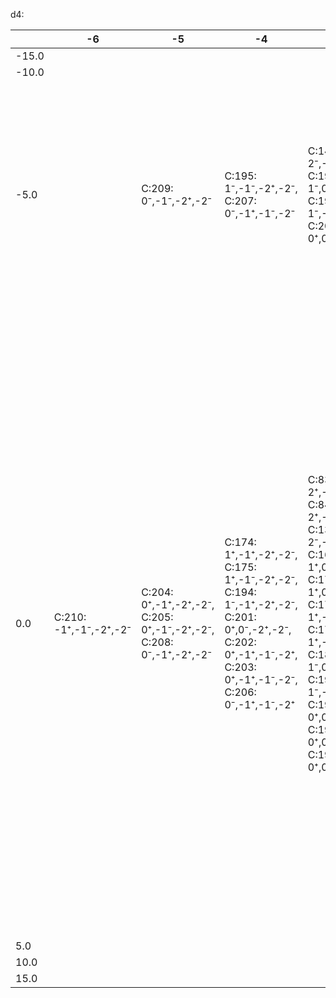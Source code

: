 d4:

|       | -6                     | -5                                                                  | -4                                                                                                                                                             | -3                                                                                                                                                                                                                                                                         | -2                                                                                                                                                                                                                                                                                                                                                                                                                              | -1                                                                                                                                                                                                                                                                                                                                                                                                                                                                                                           | 0                                                                                                                                                                                                                                                                                                                                                                                                                                                                                                                                               | 1                                                                                                                                                                                                                                                                                                                                                                                                                                                                                      | 2                                                                                                                                                                                                                                                                                                                                                                                            | 3                                                                                                                                                                                                                                         | 4                                                                                                                                    | 5                                                    | 6                |
|-------|------------------------|---------------------------------------------------------------------|----------------------------------------------------------------------------------------------------------------------------------------------------------------|----------------------------------------------------------------------------------------------------------------------------------------------------------------------------------------------------------------------------------------------------------------------------|---------------------------------------------------------------------------------------------------------------------------------------------------------------------------------------------------------------------------------------------------------------------------------------------------------------------------------------------------------------------------------------------------------------------------------|--------------------------------------------------------------------------------------------------------------------------------------------------------------------------------------------------------------------------------------------------------------------------------------------------------------------------------------------------------------------------------------------------------------------------------------------------------------------------------------------------------------|-------------------------------------------------------------------------------------------------------------------------------------------------------------------------------------------------------------------------------------------------------------------------------------------------------------------------------------------------------------------------------------------------------------------------------------------------------------------------------------------------------------------------------------------------|----------------------------------------------------------------------------------------------------------------------------------------------------------------------------------------------------------------------------------------------------------------------------------------------------------------------------------------------------------------------------------------------------------------------------------------------------------------------------------------|----------------------------------------------------------------------------------------------------------------------------------------------------------------------------------------------------------------------------------------------------------------------------------------------------------------------------------------------------------------------------------------------|-------------------------------------------------------------------------------------------------------------------------------------------------------------------------------------------------------------------------------------------|--------------------------------------------------------------------------------------------------------------------------------------|------------------------------------------------------|------------------|
| -15.0 |                        |                                                                     |                                                                                                                                                                |                                                                                                                                                                                                                                                                            |                                                                                                                                                                                                                                                                                                                                                                                                                                 |                                                                                                                                                                                                                                                                                                                                                                                                                                                                                                              |                                                                                                                                                                                                                                                                                                                                                                                                                                                                                                                                                 |                                                                                                                                                                                                                                                                                                                                                                                                                                                                                        |                                                                                                                                                                                                                                                                                                                                                                                              |                                                                                                                                                                                                                                           |                                                                                                                                      |                                                      |                  |
| -10.0 |                        |                                                                     |                                                                                                                                                                |                                                                                                                                                                                                                                                                            |                                                                                                                                                                                                                                                                                                                                                                                                                                 |                                                                                                                                                                                                                                                                                                                                                                                                                                                                                                              |                                                                                                                                                                                                                                                                                                                                                                                                                                                                                                                                                 |                                                                                                                                                                                                                                                                                                                                                                                                                                                                                        |                                                                                                                                                                                                                                                                                                                                                                                              |                                                                                                                                                                                                                                           |                                                                                                                                      |                                                      |                  |
|  -5.0 |                        | C:209: 0⁻,-1⁻,-2⁺,-2⁻                                               | C:195: 1⁻,-1⁻,-2⁺,-2⁻, C:207: 0⁻,-1⁺,-1⁻,-2⁻                                                                                                                   | C:140: 2⁻,-1⁻,-2⁺,-2⁻, C:191: 1⁻,0⁻,-2⁺,-2⁻, C:193: 1⁻,-1⁺,-1⁻,-2⁻, C:200: 0⁺,0⁻,-1⁻,-2⁻                                                                                                                                                                                   | C:136: 2⁻,0⁻,-2⁺,-2⁻, C:138: 2⁻,-1⁺,-1⁻,-2⁻, C:170: 1⁺,0⁻,-1⁻,-2⁻, C:184: 1⁻,0⁺,-1⁻,-2⁻, C:188: 1⁻,0⁻,-1⁺,-2⁻, C:189: 1⁻,0⁻,-1⁻,-2⁺, C:190: 1⁻,0⁻,-1⁻,-2⁻                                                                                                                                                                                                                                                                       | C:79: 2⁺,0⁻,-1⁻,-2⁻, C:120: 2⁻,1⁻,-2⁺,-2⁻, C:129: 2⁻,0⁺,-1⁻,-2⁻, C:133: 2⁻,0⁻,-1⁺,-2⁻, C:134: 2⁻,0⁻,-1⁻,-2⁺, C:135: 2⁻,0⁻,-1⁻,-2⁻, C:154: 1⁺,1⁻,-1⁻,-2⁻, C:179: 1⁻,0⁺,0⁻,-2⁻, C:186: 1⁻,0⁻,-1⁺,-1⁻                                                                                                                                                                                                                                                                                                           | C:63: 2⁺,1⁻,-1⁻,-2⁻, C:104: 2⁻,1⁺,-1⁻,-2⁻, C:117: 2⁻,1⁻,-1⁺,-2⁻, C:118: 2⁻,1⁻,-1⁻,-2⁺, C:119: 2⁻,1⁻,-1⁻,-2⁻, C:124: 2⁻,0⁺,0⁻,-2⁻, C:131: 2⁻,0⁻,-1⁺,-1⁻, C:149: 1⁺,1⁻,0⁻,-2⁻, C:177: 1⁻,0⁺,0⁻,-1⁻                                                                                                                                                                                                                                                                                                                                                | C:27: 2⁺,2⁻,-1⁻,-2⁻, C:58: 2⁺,1⁻,0⁻,-2⁻, C:99: 2⁻,1⁺,0⁻,-2⁻, C:110: 2⁻,1⁻,0⁺,-2⁻, C:113: 2⁻,1⁻,0⁻,-2⁺, C:114: 2⁻,1⁻,0⁻,-2⁻, C:115: 2⁻,1⁻,-1⁺,-1⁻, C:122: 2⁻,0⁺,0⁻,-1⁻, C:147: 1⁺,1⁻,0⁻,-1⁻                                                                                                                                                                                                                                                                                             | C:22: 2⁺,2⁻,0⁻,-2⁻, C:56: 2⁺,1⁻,0⁻,-1⁻, C:90: 2⁻,1⁺,1⁻,-2⁻, C:97: 2⁻,1⁺,0⁻,-1⁻, C:108: 2⁻,1⁻,0⁺,-1⁻, C:111: 2⁻,1⁻,0⁻,-1⁺, C:112: 2⁻,1⁻,0⁻,-1⁻                                                                                                                                                                                                                                                | C:13: 2⁺,2⁻,1⁻,-2⁻, C:20: 2⁺,2⁻,0⁻,-1⁻, C:88: 2⁻,1⁺,1⁻,-1⁻, C:106: 2⁻,1⁻,0⁺,0⁻                                                                                                                                                            | C:11: 2⁺,2⁻,1⁻,-1⁻, C:86: 2⁻,1⁺,1⁻,0⁻                                                                                                | C:9: 2⁺,2⁻,1⁻,0⁻                                     |                  |
|   0.0 | C:210: -1⁺,-1⁻,-2⁺,-2⁻ | C:204: 0⁺,-1⁺,-2⁺,-2⁻, C:205: 0⁺,-1⁻,-2⁺,-2⁻, C:208: 0⁻,-1⁺,-2⁺,-2⁻ | C:174: 1⁺,-1⁺,-2⁺,-2⁻, C:175: 1⁺,-1⁻,-2⁺,-2⁻, C:194: 1⁻,-1⁺,-2⁺,-2⁻, C:201: 0⁺,0⁻,-2⁺,-2⁻, C:202: 0⁺,-1⁺,-1⁻,-2⁺, C:203: 0⁺,-1⁺,-1⁻,-2⁻, C:206: 0⁻,-1⁺,-1⁻,-2⁺ | C:83: 2⁺,-1⁺,-2⁺,-2⁻, C:84: 2⁺,-1⁻,-2⁺,-2⁻, C:139: 2⁻,-1⁺,-2⁺,-2⁻, C:165: 1⁺,0⁺,-2⁺,-2⁻, C:171: 1⁺,0⁻,-2⁺,-2⁻, C:172: 1⁺,-1⁺,-1⁻,-2⁺, C:173: 1⁺,-1⁺,-1⁻,-2⁻, C:185: 1⁻,0⁺,-2⁺,-2⁻, C:192: 1⁻,-1⁺,-1⁻,-2⁺, C:197: 0⁺,0⁻,-1⁺,-2⁺, C:198: 0⁺,0⁻,-1⁺,-2⁻, C:199: 0⁺,0⁻,-1⁻,-2⁺ | C:74: 2⁺,0⁺,-2⁺,-2⁻, C:80: 2⁺,0⁻,-2⁺,-2⁻, C:81: 2⁺,-1⁺,-1⁻,-2⁺, C:82: 2⁺,-1⁺,-1⁻,-2⁻, C:130: 2⁻,0⁺,-2⁺,-2⁻, C:137: 2⁻,-1⁺,-1⁻,-2⁺, C:155: 1⁺,1⁻,-2⁺,-2⁻, C:161: 1⁺,0⁺,-1⁺,-2⁺, C:162: 1⁺,0⁺,-1⁺,-2⁻, C:163: 1⁺,0⁺,-1⁻,-2⁺, C:164: 1⁺,0⁺,-1⁻,-2⁻, C:167: 1⁺,0⁻,-1⁺,-2⁺, C:168: 1⁺,0⁻,-1⁺,-2⁻, C:169: 1⁺,0⁻,-1⁻,-2⁺, C:181: 1⁻,0⁺,-1⁺,-2⁺, C:182: 1⁻,0⁺,-1⁺,-2⁻, C:183: 1⁻,0⁺,-1⁻,-2⁺, C:187: 1⁻,0⁻,-1⁺,-2⁺, C:196: 0⁺,0⁻,-1⁺,-1⁻ | C:49: 2⁺,1⁺,-2⁺,-2⁻, C:64: 2⁺,1⁻,-2⁺,-2⁻, C:70: 2⁺,0⁺,-1⁺,-2⁺, C:71: 2⁺,0⁺,-1⁺,-2⁻, C:72: 2⁺,0⁺,-1⁻,-2⁺, C:73: 2⁺,0⁺,-1⁻,-2⁻, C:76: 2⁺,0⁻,-1⁺,-2⁺, C:77: 2⁺,0⁻,-1⁺,-2⁻, C:78: 2⁺,0⁻,-1⁻,-2⁺, C:105: 2⁻,1⁺,-2⁺,-2⁻, C:126: 2⁻,0⁺,-1⁺,-2⁺, C:127: 2⁻,0⁺,-1⁺,-2⁻, C:128: 2⁻,0⁺,-1⁻,-2⁺, C:132: 2⁻,0⁻,-1⁺,-2⁺, C:151: 1⁺,1⁻,-1⁺,-2⁺, C:152: 1⁺,1⁻,-1⁺,-2⁻, C:153: 1⁺,1⁻,-1⁻,-2⁺, C:158: 1⁺,0⁺,0⁻,-2⁺, C:159: 1⁺,0⁺,0⁻,-2⁻, C:160: 1⁺,0⁺,-1⁺,-1⁻, C:166: 1⁺,0⁻,-1⁺,-1⁻, C:178: 1⁻,0⁺,0⁻,-2⁺, C:180: 1⁻,0⁺,-1⁺,-1⁻ | C:28: 2⁺,2⁻,-2⁺,-2⁻, C:45: 2⁺,1⁺,-1⁺,-2⁺, C:46: 2⁺,1⁺,-1⁺,-2⁻, C:47: 2⁺,1⁺,-1⁻,-2⁺, C:48: 2⁺,1⁺,-1⁻,-2⁻, C:60: 2⁺,1⁻,-1⁺,-2⁺, C:61: 2⁺,1⁻,-1⁺,-2⁻, C:62: 2⁺,1⁻,-1⁻,-2⁺, C:67: 2⁺,0⁺,0⁻,-2⁺, C:68: 2⁺,0⁺,0⁻,-2⁻, C:69: 2⁺,0⁺,-1⁺,-1⁻, C:75: 2⁺,0⁻,-1⁺,-1⁻, C:101: 2⁻,1⁺,-1⁺,-2⁺, C:102: 2⁻,1⁺,-1⁺,-2⁻, C:103: 2⁻,1⁺,-1⁻,-2⁺, C:116: 2⁻,1⁻,-1⁺,-2⁺, C:123: 2⁻,0⁺,0⁻,-2⁺, C:125: 2⁻,0⁺,-1⁺,-1⁻, C:144: 1⁺,1⁻,0⁺,-2⁺, C:145: 1⁺,1⁻,0⁺,-2⁻, C:148: 1⁺,1⁻,0⁻,-2⁺, C:150: 1⁺,1⁻,-1⁺,-1⁻, C:156: 1⁺,0⁺,0⁻,-1⁺, C:157: 1⁺,0⁺,0⁻,-1⁻, C:176: 1⁻,0⁺,0⁻,-1⁺ | C:24: 2⁺,2⁻,-1⁺,-2⁺, C:25: 2⁺,2⁻,-1⁺,-2⁻, C:26: 2⁺,2⁻,-1⁻,-2⁺, C:38: 2⁺,1⁺,0⁺,-2⁺, C:39: 2⁺,1⁺,0⁺,-2⁻, C:42: 2⁺,1⁺,0⁻,-2⁺, C:43: 2⁺,1⁺,0⁻,-2⁻, C:44: 2⁺,1⁺,-1⁺,-1⁻, C:53: 2⁺,1⁻,0⁺,-2⁺, C:54: 2⁺,1⁻,0⁺,-2⁻, C:57: 2⁺,1⁻,0⁻,-2⁺, C:59: 2⁺,1⁻,-1⁺,-1⁻, C:65: 2⁺,0⁺,0⁻,-1⁺, C:66: 2⁺,0⁺,0⁻,-1⁻, C:94: 2⁻,1⁺,0⁺,-2⁺, C:95: 2⁻,1⁺,0⁺,-2⁻, C:98: 2⁻,1⁺,0⁻,-2⁺, C:100: 2⁻,1⁺,-1⁺,-1⁻, C:109: 2⁻,1⁻,0⁺,-2⁺, C:121: 2⁻,0⁺,0⁻,-1⁺, C:142: 1⁺,1⁻,0⁺,-1⁺, C:143: 1⁺,1⁻,0⁺,-1⁻, C:146: 1⁺,1⁻,0⁻,-1⁺ | C:17: 2⁺,2⁻,0⁺,-2⁺, C:18: 2⁺,2⁻,0⁺,-2⁻, C:21: 2⁺,2⁻,0⁻,-2⁺, C:23: 2⁺,2⁻,-1⁺,-1⁻, C:33: 2⁺,1⁺,1⁻,-2⁺, C:34: 2⁺,1⁺,1⁻,-2⁻, C:36: 2⁺,1⁺,0⁺,-1⁺, C:37: 2⁺,1⁺,0⁺,-1⁻, C:40: 2⁺,1⁺,0⁻,-1⁺, C:41: 2⁺,1⁺,0⁻,-1⁻, C:51: 2⁺,1⁻,0⁺,-1⁺, C:52: 2⁺,1⁻,0⁺,-1⁻, C:55: 2⁺,1⁻,0⁻,-1⁺, C:89: 2⁻,1⁺,1⁻,-2⁺, C:92: 2⁻,1⁺,0⁺,-1⁺, C:93: 2⁻,1⁺,0⁺,-1⁻, C:96: 2⁻,1⁺,0⁻,-1⁺, C:107: 2⁻,1⁻,0⁺,-1⁺, C:141: 1⁺,1⁻,0⁺,0⁻ | C:6: 2⁺,2⁻,1⁺,-2⁺, C:7: 2⁺,2⁻,1⁺,-2⁻, C:12: 2⁺,2⁻,1⁻,-2⁺, C:15: 2⁺,2⁻,0⁺,-1⁺, C:16: 2⁺,2⁻,0⁺,-1⁻, C:19: 2⁺,2⁻,0⁻,-1⁺, C:31: 2⁺,1⁺,1⁻,-1⁺, C:32: 2⁺,1⁺,1⁻,-1⁻, C:35: 2⁺,1⁺,0⁺,0⁻, C:50: 2⁺,1⁻,0⁺,0⁻, C:87: 2⁻,1⁺,1⁻,-1⁺, C:91: 2⁻,1⁺,0⁺,0⁻ | C:4: 2⁺,2⁻,1⁺,-1⁺, C:5: 2⁺,2⁻,1⁺,-1⁻, C:10: 2⁺,2⁻,1⁻,-1⁺, C:14: 2⁺,2⁻,0⁺,0⁻, C:29: 2⁺,1⁺,1⁻,0⁺, C:30: 2⁺,1⁺,1⁻,0⁻, C:85: 2⁻,1⁺,1⁻,0⁺ | C:2: 2⁺,2⁻,1⁺,0⁺, C:3: 2⁺,2⁻,1⁺,0⁻, C:8: 2⁺,2⁻,1⁻,0⁺ | C:1: 2⁺,2⁻,1⁺,1⁻ |
|   5.0 |                        |                                                                     |                                                                                                                                                                |                                                                                                                                                                                                                                                                            |                                                                                                                                                                                                                                                                                                                                                                                                                                 |                                                                                                                                                                                                                                                                                                                                                                                                                                                                                                              |                                                                                                                                                                                                                                                                                                                                                                                                                                                                                                                                                 |                                                                                                                                                                                                                                                                                                                                                                                                                                                                                        |                                                                                                                                                                                                                                                                                                                                                                                              |                                                                                                                                                                                                                                           |                                                                                                                                      |                                                      |                  |
|  10.0 |                        |                                                                     |                                                                                                                                                                |                                                                                                                                                                                                                                                                            |                                                                                                                                                                                                                                                                                                                                                                                                                                 |                                                                                                                                                                                                                                                                                                                                                                                                                                                                                                              |                                                                                                                                                                                                                                                                                                                                                                                                                                                                                                                                                 |                                                                                                                                                                                                                                                                                                                                                                                                                                                                                        |                                                                                                                                                                                                                                                                                                                                                                                              |                                                                                                                                                                                                                                           |                                                                                                                                      |                                                      |                  |
|  15.0 |                        |                                                                     |                                                                                                                                                                |                                                                                                                                                                                                                                                                            |                                                                                                                                                                                                                                                                                                                                                                                                                                 |                                                                                                                                                                                                                                                                                                                                                                                                                                                                                                              |                                                                                                                                                                                                                                                                                                                                                                                                                                                                                                                                                 |                                                                                                                                                                                                                                                                                                                                                                                                                                                                                        |                                                                                                                                                                                                                                                                                                                                                                                              |                                                                                                                                                                                                                                           |                                                                                                                                      |                                                      |                  |
